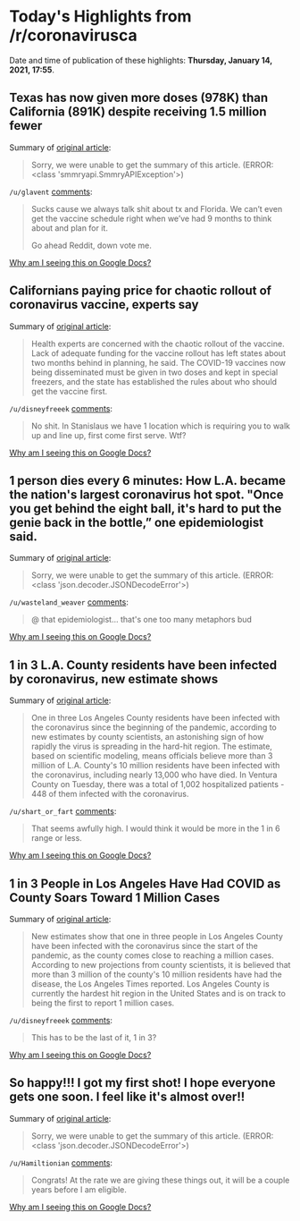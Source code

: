 # Today's Highlights from /r/coronavirusca

Date and time of publication of these highlights: **Thursday, January 14, 2021, 17:55**.

## Texas has now given more doses (978K) than California (891K) despite receiving 1.5 million fewer

Summary of [original article](https://www.reddit.com/r/CoronavirusCA/comments/kxd9ce/texas_has_now_given_more_doses_978k_than/):

> Sorry, we were unable to get the summary of this article. (ERROR: <class 'smmryapi.SmmryAPIException'>)

`/u/glavent` [comments](https://www.reddit.com/r/CoronavirusCA/comments/kxd9ce/texas_has_now_given_more_doses_978k_than/):

> Sucks cause we always talk shit about tx and Florida.  We can’t even get the vaccine schedule right when we’ve had 9 months to think about and plan for it.
> 
> Go ahead Reddit, down vote me.

[Why am I seeing this on Google Docs?](https://docs.google.com/document/d/1Dc6We63vOXIZsc0op-Bt4abqkYjXzOigalQqFxmvvbM/edit?usp=sharing)

## Californians paying price for chaotic rollout of coronavirus vaccine, experts say

Summary of [original article](https://www.msn.com/en-us/health/medical/californians-paying-price-for-chaotic-rollout-of-coronavirus-vaccine-experts-say/ar-BB1cKw9x):

> Health experts are concerned with the chaotic rollout of the vaccine. Lack of adequate funding for the vaccine rollout has left states about two months behind in planning, he said. The COVID-19 vaccines now being disseminated must be given in two doses and kept in special freezers, and the state has established the rules about who should get the vaccine first.

`/u/disneyfreeek` [comments](https://www.reddit.com/r/CoronavirusCA/comments/kxboor/californians_paying_price_for_chaotic_rollout_of/):

> No shit. In Stanislaus we have 1 location which is requiring you to walk up and line up, first come first serve. Wtf?

[Why am I seeing this on Google Docs?](https://docs.google.com/document/d/1Dc6We63vOXIZsc0op-Bt4abqkYjXzOigalQqFxmvvbM/edit?usp=sharing)

## 1 person dies every 6 minutes: How L.A. became the nation's largest coronavirus hot spot. "Once you get behind the eight ball, it's hard to put the genie back in the bottle,” one epidemiologist said.

Summary of [original article](https://www.nbcnews.com/news/us-news/1-person-dies-every-6-minutes-how-l-became-nation-n1254003):

> Sorry, we were unable to get the summary of this article. (ERROR: <class 'json.decoder.JSONDecodeError'>)

`/u/wasteland_weaver` [comments](https://www.reddit.com/r/CoronavirusCA/comments/kx4eoy/1_person_dies_every_6_minutes_how_la_became_the/):

> @ that epidemiologist... that's one too many metaphors bud

[Why am I seeing this on Google Docs?](https://docs.google.com/document/d/1Dc6We63vOXIZsc0op-Bt4abqkYjXzOigalQqFxmvvbM/edit?usp=sharing)

## 1 in 3 L.A. County residents have been infected by coronavirus, new estimate shows

Summary of [original article](https://www.latimes.com/california/story/2021-01-14/one-in-three-la-county-residents-infected-coronavirus):

> One in three Los Angeles County residents have been infected with the coronavirus since the beginning of the pandemic, according to new estimates by county scientists, an astonishing sign of how rapidly the virus is spreading in the hard-hit region. The estimate, based on scientific modeling, means officials believe more than 3 million of L.A. County's 10 million residents have been infected with the coronavirus, including nearly 13,000 who have died. In Ventura County on Tuesday, there was a total of 1,002 hospitalized patients - 448 of them infected with the coronavirus.

`/u/shart_or_fart` [comments](https://www.reddit.com/r/CoronavirusCA/comments/kxehhn/1_in_3_la_county_residents_have_been_infected_by/):

> That seems awfully high. I would think it would be more in the 1 in 6 range or less.

[Why am I seeing this on Google Docs?](https://docs.google.com/document/d/1Dc6We63vOXIZsc0op-Bt4abqkYjXzOigalQqFxmvvbM/edit?usp=sharing)

## 1 in 3 People in Los Angeles Have Had COVID as County Soars Toward 1 Million Cases

Summary of [original article](https://www.msn.com/en-us/news/us/1-in-3-people-in-los-angeles-have-had-covid-as-county-soars-toward-1-million-cases/ar-BB1cLczp?ocid=uxbndlbing):

> New estimates show that one in three people in Los Angeles County have been infected with the coronavirus since the start of the pandemic, as the county comes close to reaching a million cases. According to new projections from county scientists, it is believed that more than 3 million of the county's 10 million residents have had the disease, the Los Angeles Times reported. Los Angeles County is currently the hardest hit region in the United States and is on track to being the first to report 1 million cases.

`/u/disneyfreeek` [comments](https://www.reddit.com/r/CoronavirusCA/comments/kxi5z7/1_in_3_people_in_los_angeles_have_had_covid_as/):

> This has to be the last of it, 1 in 3?

[Why am I seeing this on Google Docs?](https://docs.google.com/document/d/1Dc6We63vOXIZsc0op-Bt4abqkYjXzOigalQqFxmvvbM/edit?usp=sharing)

## So happy!!! I got my first shot! I hope everyone gets one soon. I feel like it's almost over!!

Summary of [original article](https://i.redd.it/e5h2qs50o6b61.jpg):

> Sorry, we were unable to get the summary of this article. (ERROR: <class 'json.decoder.JSONDecodeError'>)

`/u/Hamiltionian` [comments](https://www.reddit.com/r/CoronavirusCA/comments/kwsqgp/so_happy_i_got_my_first_shot_i_hope_everyone_gets/):

> Congrats!  At the rate we are giving these things out, it will be a couple years before I am eligible.

[Why am I seeing this on Google Docs?](https://docs.google.com/document/d/1Dc6We63vOXIZsc0op-Bt4abqkYjXzOigalQqFxmvvbM/edit?usp=sharing)

